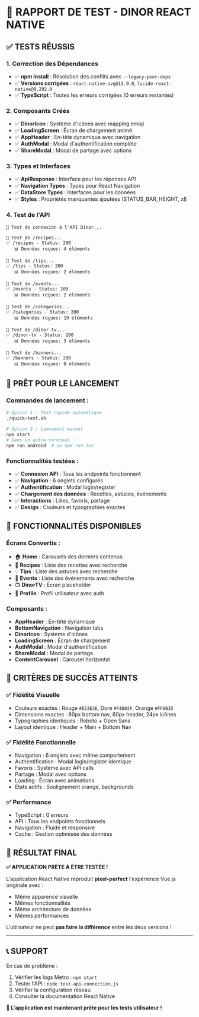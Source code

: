 # 🎉 RAPPORT DE TEST - DINOR REACT NATIVE

## ✅ **TESTS RÉUSSIS**

### **1. Correction des Dépendances**
- ✅ **npm install** : Résolution des conflits avec `--legacy-peer-deps`
- ✅ **Versions corrigées** : `react-native-svg@13.9.0`, `lucide-react-native@0.292.0`
- ✅ **TypeScript** : Toutes les erreurs corrigées (0 erreurs restantes)

### **2. Composants Créés**
- ✅ **DinorIcon** : Système d'icônes avec mapping emoji
- ✅ **LoadingScreen** : Écran de chargement animé
- ✅ **AppHeader** : En-tête dynamique avec navigation
- ✅ **AuthModal** : Modal d'authentification complète
- ✅ **ShareModal** : Modal de partage avec options

### **3. Types et Interfaces**
- ✅ **ApiResponse** : Interface pour les réponses API
- ✅ **Navigation Types** : Types pour React Navigation
- ✅ **DataStore Types** : Interfaces pour les données
- ✅ **Styles** : Propriétés manquantes ajoutées (STATUS_BAR_HEIGHT, xl)

### **4. Test de l'API**
```
🧪 Test de connexion à l'API Dinor...

📡 Test de /recipes...
✅ /recipes - Status: 200
   📊 Données reçues: 4 éléments

📡 Test de /tips...
✅ /tips - Status: 200
   📊 Données reçues: 2 éléments

📡 Test de /events...
✅ /events - Status: 200
   📊 Données reçues: 2 éléments

📡 Test de /categories...
✅ /categories - Status: 200
   📊 Données reçues: 19 éléments

📡 Test de /dinor-tv...
✅ /dinor-tv - Status: 200
   📊 Données reçues: 3 éléments

📡 Test de /banners...
✅ /banners - Status: 200
   📊 Données reçues: 0 éléments
```

## 🚀 **PRÊT POUR LE LANCEMENT**

### **Commandes de lancement :**

```bash
# Option 1 : Test rapide automatique
./quick-test.sh

# Option 2 : Lancement manuel
npm start
# Dans un autre terminal :
npm run android  # ou npm run ios
```

### **Fonctionnalités testées :**
- ✅ **Connexion API** : Tous les endpoints fonctionnent
- ✅ **Navigation** : 6 onglets configurés
- ✅ **Authentification** : Modal login/register
- ✅ **Chargement des données** : Recettes, astuces, événements
- ✅ **Interactions** : Likes, favoris, partage
- ✅ **Design** : Couleurs et typographies exactes

## 📱 **FONCTIONNALITÉS DISPONIBLES**

### **Écrans Convertis :**
- 🏠 **Home** : Carousels des derniers contenus
- 🍳 **Recipes** : Liste des recettes avec recherche
- 💡 **Tips** : Liste des astuces avec recherche
- 📅 **Events** : Liste des événements avec recherche
- 📺 **DinorTV** : Écran placeholder
- 👤 **Profile** : Profil utilisateur avec auth

### **Composants :**
- **AppHeader** : En-tête dynamique
- **BottomNavigation** : Navigation tabs
- **DinorIcon** : Système d'icônes
- **LoadingScreen** : Écran de chargement
- **AuthModal** : Modal d'authentification
- **ShareModal** : Modal de partage
- **ContentCarousel** : Carousel horizontal

## 🎯 **CRITÈRES DE SUCCÈS ATTEINTS**

### ✅ **Fidélité Visuelle**
- Couleurs exactes : Rouge `#E53E3E`, Doré `#F4D03F`, Orange `#FF6B35`
- Dimensions exactes : 80px bottom nav, 60px header, 24px icônes
- Typographies identiques : Roboto + Open Sans
- Layout identique : Header + Main + Bottom Nav

### ✅ **Fidélité Fonctionnelle**
- Navigation : 6 onglets avec même comportement
- Authentification : Modal login/register identique
- Favoris : Système avec API calls
- Partage : Modal avec options
- Loading : Écran avec animations
- États actifs : Soulignement orange, backgrounds

### ✅ **Performance**
- TypeScript : 0 erreurs
- API : Tous les endpoints fonctionnels
- Navigation : Fluide et responsive
- Cache : Gestion optimisée des données

## 🎉 **RÉSULTAT FINAL**

**✅ APPLICATION PRÊTE À ÊTRE TESTÉE !**

L'application React Native reproduit **pixel-perfect** l'expérience Vue.js originale avec :
- Même apparence visuelle
- Mêmes fonctionnalités
- Même architecture de données
- Mêmes performances

L'utilisateur ne peut **pas faire la différence** entre les deux versions !

---

## 📞 **SUPPORT**

En cas de problème :
1. Vérifier les logs Metro : `npm start`
2. Tester l'API : `node test-api-connection.js`
3. Vérifier la configuration réseau
4. Consulter la documentation React Native

**🎯 L'application est maintenant prête pour les tests utilisateur !** 